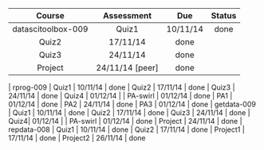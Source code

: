 Course | Assessment |  Due | Status
:-: | :-:|:-:|:-:
datascitoolbox-009 | Quiz1 | 10/11/14 | done
 | Quiz2 | 17/11/14 | done
 | Quiz3 | 24/11/14 | done
 | Project | 24/11/14 [peer] | done
 |
 rprog-009 | Quiz1 | 10/11/14 | done
 | Quiz2 | 17/11/14 | done
 | Quiz3 | 24/11/14 | done
 | Quiz4 | 01/12/14 |
 | PA-swirl | 01/12/14 | done
 | PA1 | 01/12/14 | done 
 | PA2 | 24/11/14 | done
 | PA3 | 01/12/14 | done
 |
 getdata-009 | Quiz1 | 10/11/14 | done
 | Quiz2 | 17/11/14 | done
 | Quiz3 | 24/11/14 | done
 | Quiz4| 01/12/14 | 
 | PA-swirl | 01/12/14 | done
 | Project | 24/11/14 | done
 |
 repdata-008 | Quiz1 | 10/11/14 | done
 | Quiz2 | 17/11/14 | done
 | Project1 | 17/11/14 | done
 | Project2 | 26/11/14 | done
